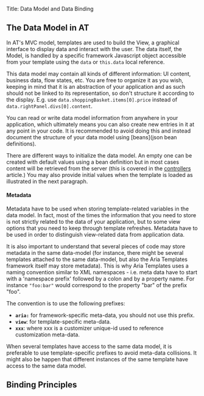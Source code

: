 Title: Data Model and Data Binding


## The Data Model in AT

In AT's MVC model, templates are used to build the View, a graphical interface to display data and interact with the user.  The data itself, the Model, is handled by a specific framework Javascript object accessible from your template using the `data` or `this.data` local reference.

This data model may contain all kinds of different information: UI content, business data, flow states, etc.  You are free to organize it as you wish, keeping in mind that it is an abstraction of your application and as such should not be linked to its representation, so don't structure it according to the display.
E.g. use `data.shoppingBasket.items[0].price` instead of `data.rightPanel.divs[0].content`.

You can read or write data model information from anywhere in your application, which ultimately means you can also create new entries in it at any point in your code.  It is recommended to avoid doing this and instead document the structure of your data model using [beans](json bean definitions).

There are different ways to initialize the data model.  An empty one can be created with default values using a bean definition but in most cases content will be retrieved from the server (this is covered in the [controllers](controllers) article.)  You may also provide initial values when the template is loaded as illustrated in the next paragraph.

#### Metadata

Metadata have to be used when storing template-related variables in the data model. In fact, most of the times the information that you need to store is not strictly related to the data of your application, but to some view options that you need to keep through template refreshes. Metadata have to be used in order to distinguish view-related data from application data.

It is also important to understand that several pieces of code may store metadata in the same data-model (for instance, there might be several templates attached to the same data-model, but also the Aria Templates framework itself may store metadata).
This is why Aria Templates uses a naming convention similar to XML namespaces - i.e. meta data have to start with a 'namespace prefix' followed by a colon and by a property name.
For instance `"foo:bar"` would correspond to the property "bar" of the prefix "foo".

The convention is to use the following prefixes:


* **`aria:`** for framework-specific meta-data, you should not use this prefix.
* **`view`**: for template-specific meta-data.
* **`xxx`**: where xxx is a customizer unique-id used to reference customization meta-data.

When several templates have access to the same data model, it is preferable to use template-specific prefixes to avoid meta-data collisions. It might also be happen that different instances of the same template have access to the same data model.


## Binding Principles